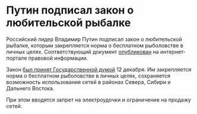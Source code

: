 Путин подписал закон о любительской рыбалке
===========================================

Российский лидер Владимир Путин подписал закон о любительской рыбалке, которым закрепляется норма о бесплатном рыболовстве в личных целях. Соответствующий документ [опубликован](http://publication.pravo.gov.ru/Document/View/0001201812250088) на интернет-портале правовой информации.

Закон [был принят Государственной думой](https://russian.rt.com/russia/news/582193-gosduma-zakon-rybalka) 12 декабря. Им закрепляется норма о бесплатном рыболовстве в личных целях, сохраняется возможность использования сетей в районах Севера, Сибири и Дальнего Востока.

При этом вводятся запрет на электроудочки и ограничение на продажу сетей.

